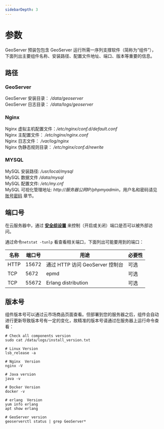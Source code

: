 ```yaml
---
sidebarDepth: 3
---
```


# 参数

GeoServer 预装包包含 GeoServer 运行所需一序列支撑软件（简称为“组件”），下面列出主要组件名称、安装路径、配置文件地址、端口、版本等重要的信息。

## 路径

### GeoServer

GeoServer 安装目录： */data/geoserver*  
GeoServer 日志目录： */data/logs/geoserver*  

### Nginx

Nginx 虚拟主机配置文件：*/etc/nginx/conf.d/default.conf*  
Nginx 主配置文件： */etc/nginx/nginx.conf*  
Nginx 日志文件： */var/log/nginx*  
Nginx 伪静态规则目录： */etc/nginx/conf.d/rewrite*

### MYSQL

MySQL 安装路径: */usr/local/mysql*  
MySQL 数据文件 */data/mysql*  
MySQL 配置文件: */etc/my.cnf*    
MySQL 可视化管理地址: *http://服务器公网IP/phpmyadmin*，用户名和密码请见 [账号密码](/zh/stack-accounts.md) 章节。

## 端口号

在云服务器中，通过 **[安全组设置](https://support.websoft9.com/docs/faq/zh/tech-instance.html)** 来控制（开启或关闭）端口是否可以被外部访问。 

通过命令`netstat -tunlp` 看查看相关端口，下面列出可能要用到的端口：

| 名称 | 端口号 | 用途 |  必要性 |
| --- | --- | --- | --- |
| HTTP | 15672 | 通过 HTTP 访问 GeoServer 控制台 | 可选 |
| TCP | 5672 | epmd | 可选 |
| TCP | 55672 | Erlang distribution | 可选 |

## 版本号

组件版本号可以通过云市场商品页面查看。但部署到您的服务器之后，组件会自动进行更新导致版本号有一定的变化，故精准的版本号请通过在服务器上运行命令查看：

```shell
# Check all components version
sudo cat /data/logs/install_version.txt

# Linux Version
lsb_release -a

# Nginx  Version
nginx -V

# Java version
java -v

# Docker Version
docker -v

# erlang  Version
yum info erlang
apt show erlang

# GeoServer version
geoserverctl status | grep GeoServer*
```

